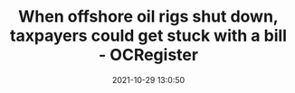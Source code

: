 ---
"title": "When offshore oil rigs shut down, taxpayers could get stuck with a bill - OCRegister"
"date": "2021-10-29 13:0:50"
"feed_name": "GOOGLENEWSDRILLING"
"feed_website": "https://news.google.com/search?q=drilling%2Bincident&hl=en-US&gl=US&ceid=US:en"
"feed_rss": "https://news.google.com/rss/search?q=drilling%2Bincident&hl=en-US&gl=US&ceid=US:en"
"link": "https://www.ocregister.com/2021/10/29/when-offshore-oil-rigs-shut-down-taxpayers-could-get-stuck-with-a-bill/"
"source": "{'href': 'https://www.ocregister.com', 'title': 'OCRegister'}"
"file": "_posts/2021-1-1-eae6f57fba59763bdfd67dcb1dd742d514d3c0cf.md"
"accident": "0"
"drilling": "0"
"dead": "0"
"injured": "0"
"arrested": "0"
"place": "unknown place"
"where": "unknown site"
"causes": "unknown"
"place_uri": "unknown place"
---